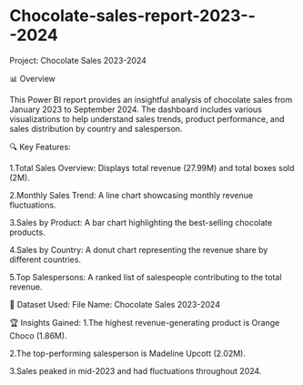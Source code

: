 # Chocolate-sales-report-2023---2024
Project: Chocolate Sales 2023-2024

📊 Overview

This Power BI report provides an insightful analysis of chocolate sales from January 2023 to September 2024. The dashboard includes various visualizations to help understand sales trends, product performance, and sales distribution by country and salesperson.

🔍 Key Features:

1.Total Sales Overview: Displays total revenue (27.99M) and total boxes sold (2M).

2.Monthly Sales Trend: A line chart showcasing monthly revenue fluctuations.

3.Sales by Product: A bar chart highlighting the best-selling chocolate products.

4.Sales by Country: A donut chart representing the revenue share by different countries.

5.Top Salespersons: A ranked list of salespeople contributing to the total revenue.

📂 Dataset Used:
File Name: Chocolate Sales 2023-2024 

🏆 Insights Gained:
1.The highest revenue-generating product is Orange Choco (1.86M).

2.The top-performing salesperson is Madeline Upcott (2.02M).

3.Sales peaked in mid-2023 and had fluctuations throughout 2024.

